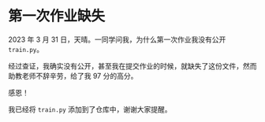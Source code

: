 # 第一次作业缺失

2023 年 3 月 31 日，天晴。一同学问我，为什么第一次作业我没有公开 `train.py`。

经过查证，我确实没有公开，甚至我在提交作业的时候，就缺失了这份文件，然而助教老师不辞辛劳，给了我 97 分的高分。

感恩！

我已经将 `train.py` 添加到了仓库中，谢谢大家提醒。
